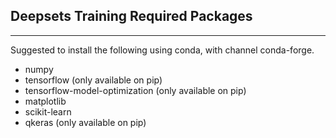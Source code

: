 ## Deepsets Training Required Packages
---

Suggested to install the following using conda, with channel conda-forge.

* numpy
* tensorflow (only available on pip)
* tensorflow-model-optimization (only available on pip)
* matplotlib
* scikit-learn
* qkeras (only available on pip)